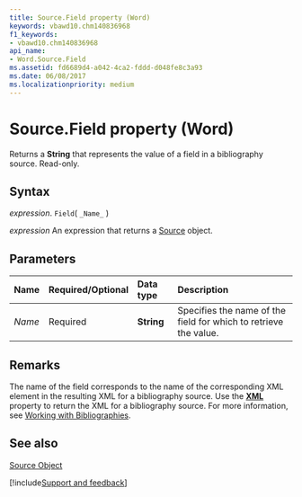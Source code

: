 ```yaml
---
title: Source.Field property (Word)
keywords: vbawd10.chm140836968
f1_keywords:
- vbawd10.chm140836968
api_name:
- Word.Source.Field
ms.assetid: fd6689d4-a042-4ca2-fddd-d048fe8c3a93
ms.date: 06/08/2017
ms.localizationpriority: medium
---
```



# Source.Field property (Word)

Returns a **String** that represents the value of a field in a bibliography source. Read-only.


## Syntax

_expression_. `Field`( `_Name_` )

 _expression_ An expression that returns a [Source](./Word.Source.md) object.


## Parameters



|Name|Required/Optional|Data type|Description|
|:-----|:-----|:-----|:-----|
| _Name_|Required| **String**|Specifies the name of the field for which to retrieve the value.|

## Remarks

The name of the field corresponds to the name of the corresponding XML element in the resulting XML for a bibliography source. Use the **[XML](Word.Source.XML.md)** property to return the XML for a bibliography source. For more information, see [Working with Bibliographies](../word/Concepts/Working-with-Word/working-with-bibliographies.md).


## See also


[Source Object](Word.Source.md)

[!include[Support and feedback](~/includes/feedback-boilerplate.md)]